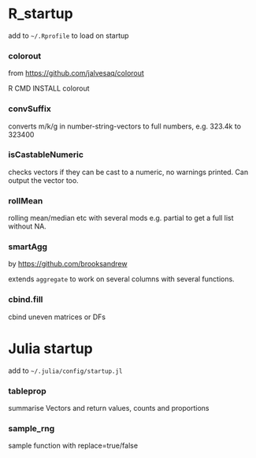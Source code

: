 # R_startup

add to `~/.Rprofile` to load on startup

### colorout

from https://github.com/jalvesaq/colorout

R CMD INSTALL colorout

### convSuffix

converts m/k/g in number-string-vectors to full numbers, e.g. 323.4k to 323400

### isCastableNumeric

checks vectors if they can be cast to a numeric, no warnings printed. Can output the vector too.

### rollMean

rolling mean/median etc with several mods e.g. partial to get a full list without NA.

### smartAgg

by https://github.com/brooksandrew

extends `aggregate` to work on several columns with several functions.

### cbind.fill

cbind uneven matrices or DFs


# Julia startup

add to `~/.julia/config/startup.jl`

### tableprop

summarise Vectors and return values, counts and proportions

### sample_rng

sample function with replace=true/false
